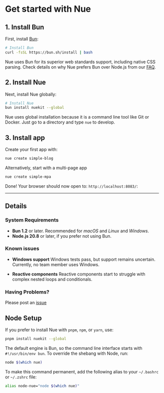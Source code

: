 
# Get started with Nue

## 1. Install Bun
First, install [Bun](//bun.sh):

```sh
# Install Bun
curl -fsSL https://bun.sh/install | bash
```

Nue uses Bun for its superior web standards support, including native CSS parsing. Check details on why Nue prefers Bun over Node.js from our [FAQ](faq.html).


## 2. Install Nue
Next, install Nue globally:

```sh
# Install Nue
bun install nuekit --global
```

Nue uses global installation because it is a command line tool like Git or Docker. Just go to a directory and type `nue` to develop.


## 3. Install app
Create your first app with:

```sh
nue create simple-blog
```

Alternatively, start with a multi-page app

```sh
nue create simple-mpa
```

Done! Your browser should now open to: `http://localhost:8083/`:


- - -

## Details

### System Requirements

- **Bun 1.2** or later. Recommended for *macOS* and *Linux* and *Windows*.
- **Node.js 20.8** or later, if you prefer not using Bun.


### Known issues

- **Windows support** Windows tests pass, but support remains uncertain. Currently, no team member uses Windows.

- **Reactive components** Reactive components start to struggle with complex nested loops and conditionals.


### Having Problems?
Please post an [issue](//github.com/nuejs/nue/issues)


## Node Setup
If you prefer to install Nue with `pnpm`, `npm`, or `yarn`, use:

```sh
pnpm install nuekit --global
```

The default engine is Bun, so the command line interface starts with `#!/usr/bin/env bun`. To override the shebang with Node, run:

```sh
node $(which nue)
```

To make this command permanent, add the following alias to your `~/.bashrc` or `~/.zshrc` file:

```sh
alias node-nue="node $(which nue)"
```
